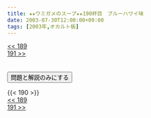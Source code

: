 ```yaml
---
title: ★★ウミガメのスープ★★190杯目　ブルーハワイ味
date: 2003-07-30T12:00:00+09:00
tags: [2003年,オカルト板]
---
```

<div class="th_left"><a href="../189"><< 189</a></div>
<div class="th_right"><a href="../191">191 >></a></div>
<br><br>
<script src="../../js/cupsoup.js"></script>
<form>
<input type="button" value="問題と解説のみにする" onClick="toggleCupsoup()">
</form>
{{< 190 >}}
<div class="th_left"><a href="../189"><< 189</a></div>
<div class="th_right"><a href="../191">191 >></a></div>